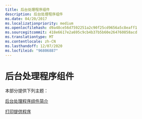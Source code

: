 ```yaml
---
title: 后台处理程序组件
description: 后台处理程序组件
ms.date: 04/20/2017
ms.localizationpriority: medium
ms.openlocfilehash: d9a48ce56d7592251a2c90f25cd9656a5c8eaff1
ms.sourcegitcommit: 418e6617e2a695c9cb4b37b5b60e264760858acd
ms.translationtype: MT
ms.contentlocale: zh-CN
ms.lasthandoff: 12/07/2020
ms.locfileid: "96806887"
---
```

# <a name="spooler-components"></a>后台处理程序组件





本部分提供下列主题：

[后台处理程序组件简介](introduction-to-spooler-components.md)

[打印提供程序](print-providers.md)

 

 




